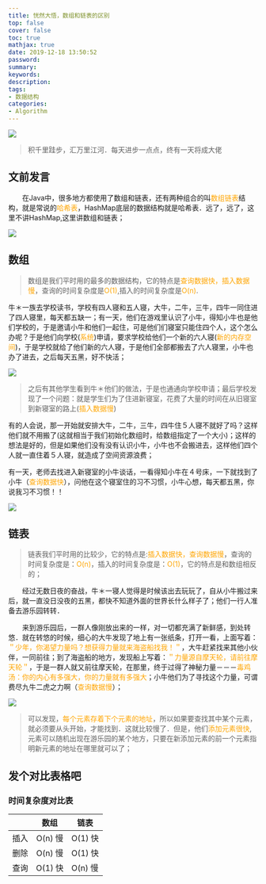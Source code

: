 ```yaml
---
title: 恍然大悟，数组和链表的区别
top: false
cover: false
toc: true
mathjax: true
date: 2019-12-18 13:50:52
password:
summary:
keywords:
description:
tags:
- 数据结构
categories:
- Algorithm
---
```




![](http://cdn.mjava.top/20191218134901.jpg)

> 积千里跬步，汇万里江河．每天进步一点点，终有一天将成大佬

## 文前发言

　　在Java中，很多地方都使用了数组和链表，还有两种组合的叫<font color=orange>数组链表</font>结构，就是常说的<font color=orange>哈希表</font>，HashMap底层的数据结构就是哈希表．远了，远了，这里不讲HashMap,这里讲数组和链表；

![](http://cdn.mjava.top/20191218104007.jpg)

## 数组

> 数组是我们平时用的最多的数据结构，它的特点是<font color=orange>查询数据快，插入数据慢</font>，查询的时间复杂度是<font color=orange>O(1)</font>,插入的时间复杂度是<font color=orange>O(n)</font>.



牛＊一族去学校读书，学校有四人寝和五人寝，大牛，二牛，三牛，四牛一同住进了四人寝里，每天都五缺一；有一天，他们在游戏里认识了小牛，得知小牛也是他们学校的，于是邀请小牛和他们一起住，可是他们们寝室只能住四个人，这个怎么办呢？于是他们向学校(<font color=orange>系统</font>)申请，要求学校给他们一个新的六人寝(<font color=orange>新的内存空间</font>)，于是学校就给了他们新的六人寝，于是他们全部都搬去了六人寝里，小牛也办了进去，之后每天五黑，好不快活；

![](http://cdn.mjava.top/20191218113521.png)

> 之后有其他学生看到牛＊他们的做法，于是也通通向学校申请；最后学校发现了一个问题：就是学生们为了住进新寝室，花费了大量的时间在从旧寝室到新寝室的路上(<font color=orange>插入数据慢</font>)

 

有的人会说，那一开始就安排大牛，二牛，三牛，四牛住５人寝不就好了吗？这样他们就不用搬了(这就相当于我们初始化数组时，给数组指定了一个大小)；这样的想法是好的，但是如果他们没有没有认识小牛，小牛也不会搬进去，这样他们四个人就一直住着５人寝，就造成了空间资源浪费；



有一天，老师去找进入新寝室的小牛谈话，一看得知小牛在４号床，一下就找到了小牛（<font color=orange>查询数据快</font>），问他在这个寝室住的习不习惯，小牛心想，每天都五黑，你说我习不习惯！！

![](http://cdn.mjava.top/20191218114115.gif)

## 链表

> 链表我们平时用的比较少，它的特点是:<font color=orange>插入数据快，查询数据慢</font>，查询的时间复杂度是：<font color=orange>O(n)</font>，插入的时间复杂度是：<font color=orange>O(1)</font>，它的特点是和数组相反的；



　　经过无数日夜的奋战，牛＊一寝人觉得是时候该出去玩玩了，自从小牛搬过来后，就一直没日没夜的五黑，都快不知道外面的世界长什么样子了；他们一行人准备去游乐园转转．

　　来到游乐园后，一群人像刚放出来的一样，对一切都充满了新鲜感，到处转悠．就在转悠的时候，细心的大牛发现了地上有一张纸条，打开一看，上面写着：<font color=orange>＂少年，你渴望力量吗？想获得力量就来海盗船找我！＂</font>，大牛赶紧找来其他小伙伴，一同前往；到了海盗船的地方，发现船上写着：<font color=orange>＂力量源自摩天轮，请前往摩天轮＂</font>，于是一群人就又前往摩天轮，在那里，终于过得了神秘力量－－－<font color=orange>毒鸡汤：你的内心有多强大，你的力量就有多强大</font>；小牛他们为了寻找这个力量，可谓费尽九牛二虎之力啊（<font color=orange>查询数据慢</font>）；

![](http://cdn.mjava.top/20191218132932.png)

> 可以发现，<font color=orange>每个元素存着下个元素的地址</font>，所以如果要查找其中某个元素，就必须要从头开始，才能找到．这就比较慢了．但是，他们<font color=orange>添加元素很快</font>,元素可以随机出现在游乐园的某个地方，只要在新添加元素的前一个元素指明新元素的地址在哪里就可以了；



## 发个对比表格吧

### 时间复杂度对比表

| |数组 | 链表|
| :--: | :--------------: | ---- |
| 插入 | O(n) 慢 | O(1) 快 |
| 删除 | O(n) 慢 | O(1) 快 |
| 查询 | O(1) 快 | O(n) 慢 |

